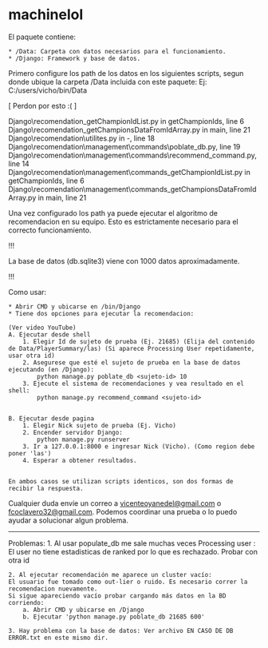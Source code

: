 # machinelol

El paquete contiene:

	* /Data: Carpeta con datos necesarios para el funcionamiento.
	* /Django: Framework y base de datos.

Primero configure los path de los datos en los siguientes scripts, segun donde ubique la carpeta /Data incluida con este paquete:
Ej: C:/users/vicho/bin/Data

[ Perdon por esto :( ]

Django\recomendation\_getChampionIdList.py in getChampionIds, line 6
Django\recomendation\_getChampionsDataFromIdArray.py in main, line 21
Django\recomendation\utilites.py in -, line 18
Django\recomendation\management\commands\poblate_db.py, line 19
Django\recomendation\management\commands\recommend_command.py, line 14
Django\recomendation\management\commands\_getChampionIdList.py in getChampionIds, line 6
Django\recomendation\management\commands\_getChampionsDataFromIdArray.py in main, line 21

Una vez configurado los path ya puede ejecutar el algoritmo de recomendacion en su equipo.
Esto es estrictamente necesario para el correcto funcionamiento.

!!! 

La base de datos (db.sqlite3) viene con 1000 datos aproximadamente. 

!!!

Como usar:

	* Abrir CMD y ubicarse en /bin/Django
	* Tiene dos opciones para ejecutar la recomendacion: 
	
	(Ver video YouTube)
	A. Ejecutar desde shell
		1. Elegir Id de sujeto de prueba (Ej. 21685) (Elija del contenido de Data/PlayerSummary/las) (Si aparece Processing User repetidamente, usar otra id)
		2. Asegurese que esté el sujeto de prueba en la base de datos ejecutando (en /Django):
			python manage.py poblate_db <sujeto-id> 10
		3. Ejecute el sistema de recomendaciones y vea resultado en el shell:
			python manage.py recommend_command <sujeto-id>
			

	B. Ejecutar desde pagina
		1. Elegir Nick sujeto de prueba (Ej. Vicho)
		2. Encender servidor Django:
			python manage.py runserver
		3. Ir a 127.0.0.1:8000 e ingresar Nick (Vicho). (Como region debe poner 'las')
		4. Esperar a obtener resultados. 
		

	En ambos casos se utilizan scripts identicos, son dos formas de recibir la respuesta.

Cualquier duda envíe un correo a vicenteoyanedel@gmail.com o fcoclavero32@gmail.com.
Podemos coordinar una prueba o lo puedo ayudar a solucionar algun problema.

-----------------------------------------------------------------------------------------------------------

Problemas:
	1. Al usar populate_db me sale muchas veces Processing user <id>: El user <id> no tiene estadisticas de ranked por lo que es rechazado. 
		Probar con otra id
	
	2. Al ejecutar recomendación me aparece un cluster vacío: 
	El usuario fue tomado como out-lier o ruido. Es necesario correr la recomendacion nuevamente.
	Si sigue apareciendo vacío probar cargando más datos en la BD corriendo:
		a. Abrir CMD y ubicarse en /Django
		b. Ejecutar 'python manage.py poblate_db 21685 600'
	
	3. Hay problema con la base de datos: Ver archivo EN CASO DE DB ERROR.txt en este mismo dir.